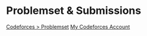 # Problemset & Submissions

[Codeforces > Problemset](https://codeforces.com/problemset)
[My Codeforces Account](https://codeforces.com/profile/seydanurdemir)
